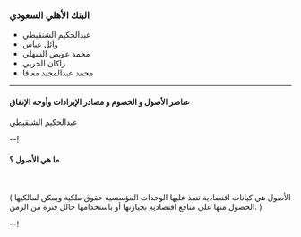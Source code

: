 ### البنك الأهلي السعودي
- عبدالحكيم الشنقيطي
- وائل عباس
- محمد عويض السهلي
- راكان الحربي
- محمد عبدالمجيد معافا

---


#### عناصر الأصول و الخصوم و مصادر الإيرادات وأوجه الإنفاق

عبدالحكيم الشنقيطي  

--!
#### ما هي الأصول ؟
<br>

( الأصول هي كيانات اقتصادية تنفذ عليها الوحدات المؤسسية حقوق ملكية ويمكن لمالكيها الحصول منها على منافع اقتصادية بحيازتها أو باستخدامها خالل فترة من الزمن. )
<!-- .element: class="fragment" data-fragment-index="1" -->
--!
